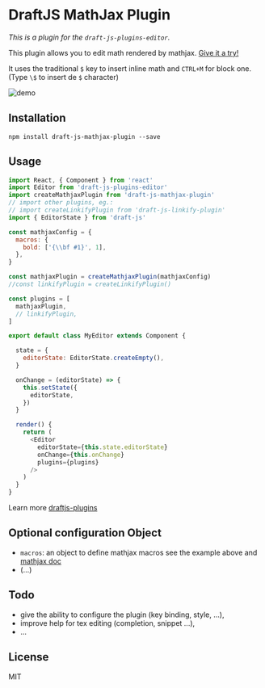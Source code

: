 # DraftJS MathJax Plugin

*This is a plugin for the `draft-js-plugins-editor`.*

This plugin allows you to edit math rendered by mathjax. [Give it a try!](https://efloti.github.io/draft-js-mathjax-plugin/)

It uses the traditional `$` key to insert inline math and `CTRL+M` for block one. (Type `\$` to insert de `$` character)

![demo](https://github.com/efloti/draft-js-mathjax-plugin/raw/master/demo.gif)

## Installation

```
npm install draft-js-mathjax-plugin --save
```

## Usage

```js
import React, { Component } from 'react'
import Editor from 'draft-js-plugins-editor'
import createMathjaxPlugin from 'draft-js-mathjax-plugin'
// import other plugins, eg.:
// import createLinkifyPlugin from 'draft-js-linkify-plugin'
import { EditorState } from 'draft-js'

const mathjaxConfig = {
  macros: {
    bold: ['{\\bf #1}', 1],
  },
}

const mathjaxPlugin = createMathjaxPlugin(mathjaxConfig)
//const linkifyPlugin = createLinkifyPlugin()

const plugins = [
  mathjaxPlugin,
  // linkifyPlugin,
]

export default class MyEditor extends Component {

  state = {
    editorState: EditorState.createEmpty(),
  }

  onChange = (editorState) => {
    this.setState({
      editorState,
    })
  }

  render() {
    return (
      <Editor
        editorState={this.state.editorState}
        onChange={this.onChange}
        plugins={plugins}
      />
    )
  }
}
```

Learn more [draftjs-plugins](https://github.com/draft-js-plugins/draft-js-plugins)

## Optional configuration Object

  - `macros`: an object to define mathjax macros
  see the example above and [mathjax doc](http://docs.mathjax.org/en/latest/tex.html?highlight=macros#defining-tex-macros) 
  - (...)

## Todo

  - give the ability to configure the plugin (key binding, style, ...),
  - improve help for tex editing (completion, snippet ...),
  - ...

## License

MIT
